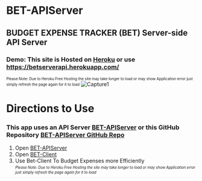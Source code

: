 # BET-APIServer
## BUDGET EXPENSE TRACKER (BET) Server-side API Server


### Demo: This site is Hosted on [Heroku](https://betserverapi.herokuapp.com/) or use https://betserverapi.herokuapp.com/
<sub><sup>Please Note: Due to Heroku Free Hosting the site may take longer to load or may show Application error just simply refresh the page again for it to load</sup></sub>
![Capture1](https://user-images.githubusercontent.com/67777018/189949158-ed97b4a3-d114-4772-ba36-4244bd721d6e.PNG)

# Directions to Use
### This app uses an API Server [BET-APIServer](https://betserverapi.herokuapp.com/) or this GitHub Repository [BET-APIServer GitHub Repo](https://github.com/kevin46dsa/BET-APIServer)

1. Open [BET-APIServer](https://betserverapi.herokuapp.com/) 
2. Open [BET-Client](https://betclient.herokuapp.com/) 
3. Use Bet-Client To Budget Expenses more Efficiently
<br /><sub><sup>*Please Note: Due to Heroku Free Hosting the site may take longer to load or may show Application error just simply refresh the page again for it to load*</sup></sub>


